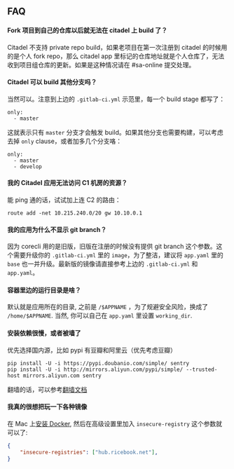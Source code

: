 ## FAQ

#### Fork 项目到自己的仓库以后就无法在 citadel 上 build 了？

Citadel 不支持 private repo build，如果老项目在第一次注册到 citadel 的时候用的是个人 fork repo，那么 citadel app 里标记的仓库地址就是个人仓库了，无法收到项目组仓库的更新。如果是这种情况请在 #sa-online 提交处理。

#### Citadel 可以 build 其他分支吗？

当然可以。注意到上边的 `.gitlab-ci.yml` 示范里，每一个 build stage 都写了：

```
only:
  - master
```

这就表示只有 `master` 分支才会触发 build。如果其他分支也需要构建，可以考虑去掉 `only` clause，或者加多几个分支咯：

```
only:
  - master
  - develop
```

#### 我的 Citadel 应用无法访问 C1 机房的资源？

能 ping 通的话，试试加上连 C2 的路由：
```
route add -net 10.215.240.0/20 gw 10.10.0.1
```

#### 我的应用为什么不显示 git branch？
因为 corecli 用的是旧版，旧版在注册的时候没有提供 git branch 这个参数。这个需要升级你的 `.gitlab-ci.yml` 里的 `image`，为了整洁，建议将 `app.yaml` 里的 `base` 也一并升级。最新版的镜像请直接参考上边的 `.gitlab-ci.yml` 和 `app.yaml`。

#### 容器里边的运行目录是啥？

默认就是应用所在的目录, 之前是 `/$APPNAME` ，为了规避安全风险，换成了 `/home/$APPNAME`. 当然, 你可以自己在 `app.yaml` 里设置 `working_dir`.

#### 安装依赖很慢，或者被墙了

优先选择国内源，比如 pypi 有豆瓣和阿里云（优先考虑豆瓣）

```
pip install -U -i https://pypi.doubanio.com/simple/ sentry
pip install -U -i http://mirrors.aliyun.com/pypi/simple/ --trusted-host mirrors.aliyun.com sentry
```

翻墙的话，可以参考[翻墙文档](http://phabricator.ricebook.net/w/develop/platform/gfw/)

#### 我真的很想把玩一下各种镜像

在 Mac 上[安装 Docker](https://docs.docker.com/docker-for-mac/install/), 然后在高级设置里加入 `insecure-registry` 这个参数就可以了:

```json
{
	"insecure-registries": ["hub.ricebook.net"],
}
```
